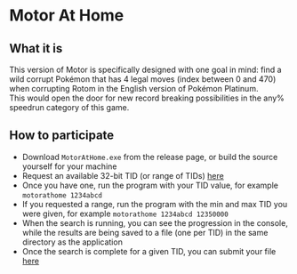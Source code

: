 # Motor At Home

## What it is
This version of Motor is specifically designed with one goal in mind: find a wild corrupt Pokémon that has 4 legal moves (index between 0 and 470) when corrupting Rotom in the English version of Pokémon Platinum.  
This would open the door for new record breaking possibilities in the any% speedrun category of this game.

## How to participate
- Download `MotorAtHome.exe` from the release page, or build the source yourself for your machine
- Request an available 32-bit TID (or range of TIDs) [here](https://github.com/RETIREglitch)
- Once you have one, run the program with your TID value, for example `motorathome 1234abcd`
- If you requested a range, run the program with the min and max TID you were given, for example `motorathome 1234abcd 12350000`
- When the search is running, you can see the progression in the console, while the results are being saved to a file (one per TID) in the same directory as the application
- Once the search is complete for a given TID, you can submit your file [here](https://github.com/RETIREglitch)
